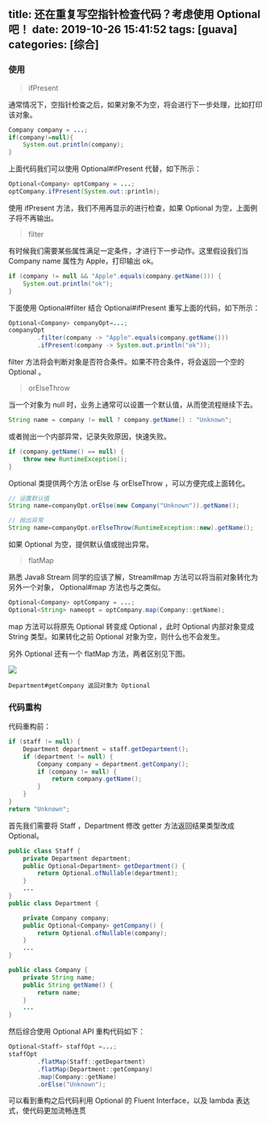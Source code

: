 title: 还在重复写空指针检查代码？考虑使用 Optional 吧！
date: 2019-10-26 15:41:52
tags: [guava]
categories: [综合]
---
### 使用

> ifPresent

通常情况下，空指针检查之后，如果对象不为空，将会进行下一步处理，比如打印该对象。

```java
Company company = ...;
if(company!=null){
    System.out.println(company);
}
```

<!--more-->

上面代码我们可以使用 Optional#ifPresent 代替，如下所示：

```java
Optional<Company> optCompany = ...;
optCompany.ifPresent(System.out::println);
```

使用 ifPresent 方法，我们不用再显示的进行检查，如果 Optional 为空，上面例子将不再输出。

> filter

有时候我们需要某些属性满足一定条件，才进行下一步动作。这里假设我们当 Company name 属性为 Apple，打印输出 ok。

```java
if (company != null && "Apple".equals(company.getName())) {
    System.out.println("ok");
}
```

下面使用 Optional#filter 结合 Optional#ifPresent 重写上面的代码，如下所示：

```java
Optional<Company> companyOpt=...;
companyOpt
        .filter(company -> "Apple".equals(company.getName()))
        .ifPresent(company -> System.out.println("ok"));
```

filter 方法将会判断对象是否符合条件。如果不符合条件，将会返回一个空的 Optional 。

> orElseThrow

当一个对象为 null 时，业务上通常可以设置一个默认值，从而使流程继续下去。

```java
String name = company != null ? company.getName() : "Unknown";
```

或者抛出一个内部异常，记录失败原因，快速失败。

```java
if (company.getName() == null) {
    throw new RuntimeException();
}
```

Optional 类提供两个方法 orElse 与 orElseThrow ，可以方便完成上面转化。

```java
// 设置默认值
String name=companyOpt.orElse(new Company("Unknown")).getName();

// 抛出异常
String name=companyOpt.orElseThrow(RuntimeException::new).getName();
```

如果 Optional 为空，提供默认值或抛出异常。

> flatMap

熟悉 Java8 Stream 同学的应该了解，Stream#map 方法可以将当前对象转化为另外一个对象， Optional#map 方法也与之类似。

```java
Optional<Company> optCompany = ...;
Optional<String> nameopt = optCompany.map(Company::getName);
```

map 方法可以将原先 Optional 转变成 Optional ，此时 Optional 内部对象变成 String 类型。如果转化之前 Optional 对象为空，则什么也不会发生。

另外 Optional 还有一个 flatMap 方法，两者区别见下图。

![](/images/mapvsflatmap-2b57bab4.png)

`Department#getCompany 返回对象为 Optional`

### 代码重构

代码重构前：

```java
if (staff != null) {
    Department department = staff.getDepartment();
    if (department != null) {
        Company company = department.getCompany();
        if (company != null) {
            return company.getName();
        }
    }
}
return "Unknown";
```

首先我们需要将 Staff ，Department 修改 getter 方法返回结果类型改成 Optional。

```java
public class Staff {
    private Department department;
    public Optional<Department> getDepartment() {
        return Optional.ofNullable(department);
    }
    ...
}
public class Department {

    private Company company;
    public Optional<Company> getCompany() {
        return Optional.ofNullable(company);
    }
    ...
}

public class Company {
    private String name;
    public String getName() {
        return name;
    }
    ...
}
```

然后综合使用 Optional API 重构代码如下：

```java
Optional<Staff> staffOpt =...;
staffOpt
        .flatMap(Staff::getDepartment)
        .flatMap(Department::getCompany)
        .map(Company::getName)
        .orElse("Unknown");
```

可以看到重构之后代码利用 Optional 的 Fluent Interface，以及 lambda 表达式，使代码更加流畅连贯
